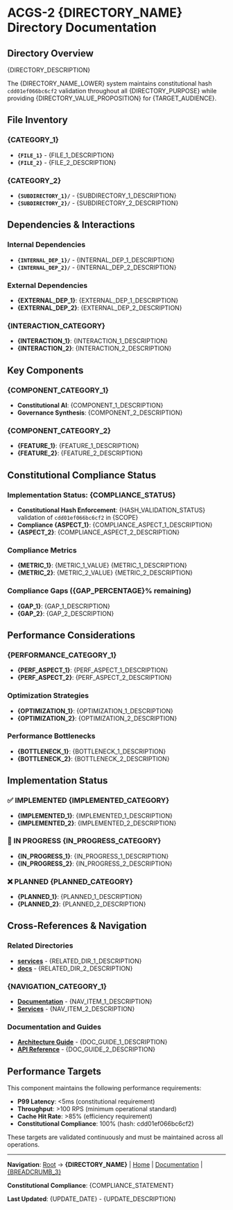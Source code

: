 # ACGS-2 {DIRECTORY_NAME} Directory Documentation
<!-- Constitutional Hash: cdd01ef066bc6cf2 -->

## Directory Overview

{DIRECTORY_DESCRIPTION}

The {DIRECTORY_NAME_LOWER} system maintains constitutional hash `cdd01ef066bc6cf2` validation throughout all {DIRECTORY_PURPOSE} while providing {DIRECTORY_VALUE_PROPOSITION} for {TARGET_AUDIENCE}.

## File Inventory

### {CATEGORY_1}
- **`{FILE_1}`** - {FILE_1_DESCRIPTION}
- **`{FILE_2}`** - {FILE_2_DESCRIPTION}

### {CATEGORY_2}
- **`{SUBDIRECTORY_1}/`** - {SUBDIRECTORY_1_DESCRIPTION}
- **`{SUBDIRECTORY_2}/`** - {SUBDIRECTORY_2_DESCRIPTION}

## Dependencies & Interactions

### Internal Dependencies
- **`{INTERNAL_DEP_1}/`** - {INTERNAL_DEP_1_DESCRIPTION}
- **`{INTERNAL_DEP_2}/`** - {INTERNAL_DEP_2_DESCRIPTION}

### External Dependencies
- **{EXTERNAL_DEP_1}**: {EXTERNAL_DEP_1_DESCRIPTION}
- **{EXTERNAL_DEP_2}**: {EXTERNAL_DEP_2_DESCRIPTION}

### {INTERACTION_CATEGORY}
- **{INTERACTION_1}**: {INTERACTION_1_DESCRIPTION}
- **{INTERACTION_2}**: {INTERACTION_2_DESCRIPTION}

## Key Components

### {COMPONENT_CATEGORY_1}
- **Constitutional AI**: {COMPONENT_1_DESCRIPTION}
- **Governance Synthesis**: {COMPONENT_2_DESCRIPTION}

### {COMPONENT_CATEGORY_2}
- **{FEATURE_1}**: {FEATURE_1_DESCRIPTION}
- **{FEATURE_2}**: {FEATURE_2_DESCRIPTION}

## Constitutional Compliance Status

### Implementation Status: {COMPLIANCE_STATUS}
- **Constitutional Hash Enforcement**: {HASH_VALIDATION_STATUS} validation of `cdd01ef066bc6cf2` in {SCOPE}
- **Compliance {ASPECT_1}**: {COMPLIANCE_ASPECT_1_DESCRIPTION}
- **{ASPECT_2}**: {COMPLIANCE_ASPECT_2_DESCRIPTION}

### Compliance Metrics
- **{METRIC_1}**: {METRIC_1_VALUE} {METRIC_1_DESCRIPTION}
- **{METRIC_2}**: {METRIC_2_VALUE} {METRIC_2_DESCRIPTION}

### Compliance Gaps ({GAP_PERCENTAGE}% remaining)
- **{GAP_1}**: {GAP_1_DESCRIPTION}
- **{GAP_2}**: {GAP_2_DESCRIPTION}

## Performance Considerations

### {PERFORMANCE_CATEGORY_1}
- **{PERF_ASPECT_1}**: {PERF_ASPECT_1_DESCRIPTION}
- **{PERF_ASPECT_2}**: {PERF_ASPECT_2_DESCRIPTION}

### Optimization Strategies
- **{OPTIMIZATION_1}**: {OPTIMIZATION_1_DESCRIPTION}
- **{OPTIMIZATION_2}**: {OPTIMIZATION_2_DESCRIPTION}

### Performance Bottlenecks
- **{BOTTLENECK_1}**: {BOTTLENECK_1_DESCRIPTION}
- **{BOTTLENECK_2}**: {BOTTLENECK_2_DESCRIPTION}

## Implementation Status

### ✅ IMPLEMENTED {IMPLEMENTED_CATEGORY}
- **{IMPLEMENTED_1}**: {IMPLEMENTED_1_DESCRIPTION}
- **{IMPLEMENTED_2}**: {IMPLEMENTED_2_DESCRIPTION}

### 🔄 IN PROGRESS {IN_PROGRESS_CATEGORY}
- **{IN_PROGRESS_1}**: {IN_PROGRESS_1_DESCRIPTION}
- **{IN_PROGRESS_2}**: {IN_PROGRESS_2_DESCRIPTION}

### ❌ PLANNED {PLANNED_CATEGORY}
- **{PLANNED_1}**: {PLANNED_1_DESCRIPTION}
- **{PLANNED_2}**: {PLANNED_2_DESCRIPTION}

## Cross-References & Navigation

### Related Directories
- **[services](.claude/commands/load.md)** - {RELATED_DIR_1_DESCRIPTION}
- **[docs](.claude/commands/load.md)** - {RELATED_DIR_2_DESCRIPTION}

### {NAVIGATION_CATEGORY_1}
- **[Documentation](.claude/commands/load.md)** - {NAV_ITEM_1_DESCRIPTION}
- **[Services](.claude/commands/load.md)** - {NAV_ITEM_2_DESCRIPTION}

### Documentation and Guides
- **[Architecture Guide](.claude/commands/load.md)** - {DOC_GUIDE_1_DESCRIPTION}
- **[API Reference](.claude/commands/load.md)** - {DOC_GUIDE_2_DESCRIPTION}


## Performance Targets

This component maintains the following performance requirements:

- **P99 Latency**: <5ms (constitutional requirement)
- **Throughput**: >100 RPS (minimum operational standard)
- **Cache Hit Rate**: >85% (efficiency requirement)
- **Constitutional Compliance**: 100% (hash: cdd01ef066bc6cf2)

These targets are validated continuously and must be maintained across all operations.

---

**Navigation**: [Root](.claude/commands/load.md) → **{DIRECTORY_NAME}** | [Home](.claude/commands/load.md) | [Documentation](.claude/commands/load.md) | [{BREADCRUMB_3}](.claude/commands/load.md)

**Constitutional Compliance**: {COMPLIANCE_STATEMENT}

**Last Updated**: {UPDATE_DATE} - {UPDATE_DESCRIPTION}
